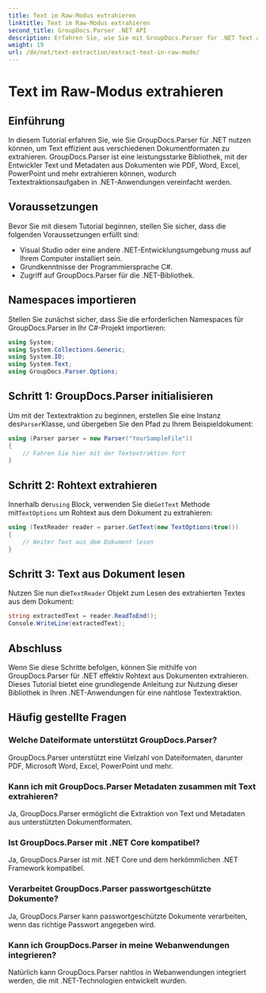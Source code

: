 ```yaml
---
title: Text im Raw-Modus extrahieren
linktitle: Text im Raw-Modus extrahieren
second_title: GroupDocs.Parser .NET API
description: Erfahren Sie, wie Sie mit GroupDocs.Parser für .NET Text aus Dokumenten extrahieren. Einfache, effiziente und nahtlose Textextraktion in Ihren .NET-Anwendungen.
weight: 19
url: /de/net/text-extraction/extract-text-in-raw-mode/
---
```


# Text im Raw-Modus extrahieren

## Einführung
In diesem Tutorial erfahren Sie, wie Sie GroupDocs.Parser für .NET nutzen können, um Text effizient aus verschiedenen Dokumentformaten zu extrahieren. GroupDocs.Parser ist eine leistungsstarke Bibliothek, mit der Entwickler Text und Metadaten aus Dokumenten wie PDF, Word, Excel, PowerPoint und mehr extrahieren können, wodurch Textextraktionsaufgaben in .NET-Anwendungen vereinfacht werden.
## Voraussetzungen
Bevor Sie mit diesem Tutorial beginnen, stellen Sie sicher, dass die folgenden Voraussetzungen erfüllt sind:
- Visual Studio oder eine andere .NET-Entwicklungsumgebung muss auf Ihrem Computer installiert sein.
- Grundkenntnisse der Programmiersprache C#.
- Zugriff auf GroupDocs.Parser für die .NET-Bibliothek.

## Namespaces importieren
Stellen Sie zunächst sicher, dass Sie die erforderlichen Namespaces für GroupDocs.Parser in Ihr C#-Projekt importieren:
```csharp
using System;
using System.Collections.Generic;
using System.IO;
using System.Text;
using GroupDocs.Parser.Options;
```
## Schritt 1: GroupDocs.Parser initialisieren
 Um mit der Textextraktion zu beginnen, erstellen Sie eine Instanz des`Parser`Klasse, und übergeben Sie den Pfad zu Ihrem Beispieldokument:
```csharp
using (Parser parser = new Parser("YourSampleFile"))
{
    // Fahren Sie hier mit der Textextraktion fort
}
```
## Schritt 2: Rohtext extrahieren
 Innerhalb der`using` Block, verwenden Sie die`GetText` Methode mit`TextOptions` um Rohtext aus dem Dokument zu extrahieren:
```csharp
using (TextReader reader = parser.GetText(new TextOptions(true)))
{
    // Weiter Text aus dem Dokument lesen
}
```
## Schritt 3: Text aus Dokument lesen
 Nutzen Sie nun die`TextReader` Objekt zum Lesen des extrahierten Textes aus dem Dokument:
```csharp
string extractedText = reader.ReadToEnd();
Console.WriteLine(extractedText);
```

## Abschluss
Wenn Sie diese Schritte befolgen, können Sie mithilfe von GroupDocs.Parser für .NET effektiv Rohtext aus Dokumenten extrahieren. Dieses Tutorial bietet eine grundlegende Anleitung zur Nutzung dieser Bibliothek in Ihren .NET-Anwendungen für eine nahtlose Textextraktion.

## Häufig gestellte Fragen
### Welche Dateiformate unterstützt GroupDocs.Parser?
GroupDocs.Parser unterstützt eine Vielzahl von Dateiformaten, darunter PDF, Microsoft Word, Excel, PowerPoint und mehr.
### Kann ich mit GroupDocs.Parser Metadaten zusammen mit Text extrahieren?
Ja, GroupDocs.Parser ermöglicht die Extraktion von Text und Metadaten aus unterstützten Dokumentformaten.
### Ist GroupDocs.Parser mit .NET Core kompatibel?
Ja, GroupDocs.Parser ist mit .NET Core und dem herkömmlichen .NET Framework kompatibel.
### Verarbeitet GroupDocs.Parser passwortgeschützte Dokumente?
Ja, GroupDocs.Parser kann passwortgeschützte Dokumente verarbeiten, wenn das richtige Passwort angegeben wird.
### Kann ich GroupDocs.Parser in meine Webanwendungen integrieren?
Natürlich kann GroupDocs.Parser nahtlos in Webanwendungen integriert werden, die mit .NET-Technologien entwickelt wurden.